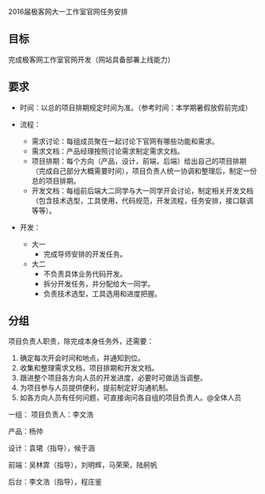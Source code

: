 2016届极客网大一工作室官网任务安排

## 目标
完成极客网工作室官网开发（网站具备部署上线能力）

## 要求
- 时间：以总的项目排期规定时间为准。（参考时间：本学期暑假放假前完成）

- 流程：
  - 需求讨论：每组成员聚在一起讨论下官网有哪些功能和需求。
  - 需求文档：产品经理按照讨论需求制定需求文档。
  - 项目排期：每个方向（产品，设计，前端，后端）给出自己的项目排期（完成自己部分大概需要时间），项目负责人统一协调和整理后，制定一份总的项目排期。
  - 开发文档：每组前后端大二同学与大一同学开会讨论，制定相关开发文档（包含技术选型，工具使用，代码规范，开发流程，任务安排，接口联调等等）。

- 开发：
  - 大一
      - 完成导师安排的开发任务。
  - 大二
      - 不负责具体业务代码开发。
      - 拆分开发任务，并分配给大一同学。
      - 负责技术选型，工具选用和进度把握。

## 分组

项目负责人职责，除完成本身任务外，还需要：
1. 确定每次开会时间和地点，并通知到位。
2. 收集和整理需求文档，项目排期和开发文档。
3. 跟进整个项目各方向人员的开发进度，必要时可做适当调整。
4. 为项目参与人员提供便利，提前制定好沟通机制。
5. 如各方向人员有任何问题，可直接询问各自组的项目负责人。@全体人员

一组：
项目负责人：李文浩

产品：杨帅

设计：袁珺（指导），候于涵

前端：吴林霏（指导），刘明辉，马荣荣，陆舸帆

后台：李文浩（指导），程庄鉴
